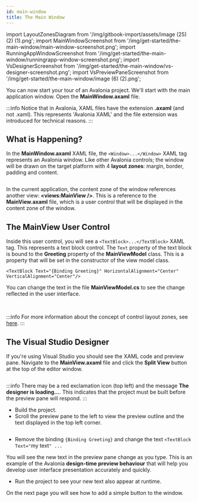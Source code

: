 ```yaml
---
id: main-window
title: The Main Window
---
```


import LayoutZonesDiagram from '/img/gitbook-import/assets/image (25) (2) (1).png';
import MainWindowScreenshot from '/img/get-started/the-main-window/main-window-screenshot.png';
import RunningAppWindowScreenshot from '/img/get-started/the-main-window/runningrapp-window-screenshot.png';
import VsDesignerScreenshot from '/img/get-started/the-main-window/vs-designer-screenshot.png';
import VsPreviewPaneScreenshot from '/img/get-started/the-main-window/image (6) (2).png';

You can now start your tour of an Avalonia project. We'll start with the main application window. Open the **MainWindow.axaml** file.

:::info
Notice that in Avalonia, XAML files have the extension **.axaml** (and not .xaml). This represents 'Avalonia XAML' and the file extension was introduced for technical reasons.
:::

## What is Happening?

In the **MainWindow.axaml** XAML file, the `<Window>...</Window>` XAML tag represents an Avalonia window. Like other Avalonia controls; the window will be drawn on the target platform with 4 **layout zones**: margin, border, padding and content.

<img className="center" src={LayoutZonesDiagram} alt="" />

In the current application, the content zone of the window references another view: **<views:MainView />**. This is a reference to the **MainView.axaml** file, which is a user control that will be displayed in the content zone of the window.

## The MainView User Control

Inside this user control, you will see a `<TextBlock>...</TextBlock>` XAML tag. This represents a text block control. The `Text` property of the text block is bound to the **Greeting** property of the **MainViewModel** class. This is a property that will be set in the constructor of the view model class.
```
<TextBlock Text="{Binding Greeting}" HorizontalAlignment="Center" VerticalAlignment="Center"/>
```

You can change the text in the file **MainViewModel.cs** to see the change reflected in the user interface.

<img className="center" src={MainWindowScreenshot} alt="" />
<img className="center" src={RunningAppWindowScreenshot} alt="" />

:::info
For more information about the concept of control layout zones, see [here](../../concepts/layout/layout-zones).
:::

## The Visual Studio Designer

If you're using Visual Studio you should see the XAML code and preview pane.
Navigate to the **MainView.axaml** file and click the **Split View** button at the top of the editor window.

<img className="center" src={VsDesignerScreenshot} alt="" />

:::info
There may be a red exclamation icon (top left) and the message **The designer is loading...**. This indicates that the project must be built before the preview pane will respond.
:::

- Build the project.
- Scroll the preview pane to the left to view the preview outline and the text displayed in the top left corner.

<img className="center" src={VsPreviewPaneScreenshot} alt="" />

- Remove the binding `{Binding Greeting}` and change the text `<TextBlock Text="`my text`" ...`

You will see the new text in the preview pane change as you type. This is an example of the Avalonia **design-time preview behaviour** that will help you develop user interface presentation accurately and quickly.

- Run the project to see your new text also appear at runtime.

On the next page you will see how to add a simple button to the window.
